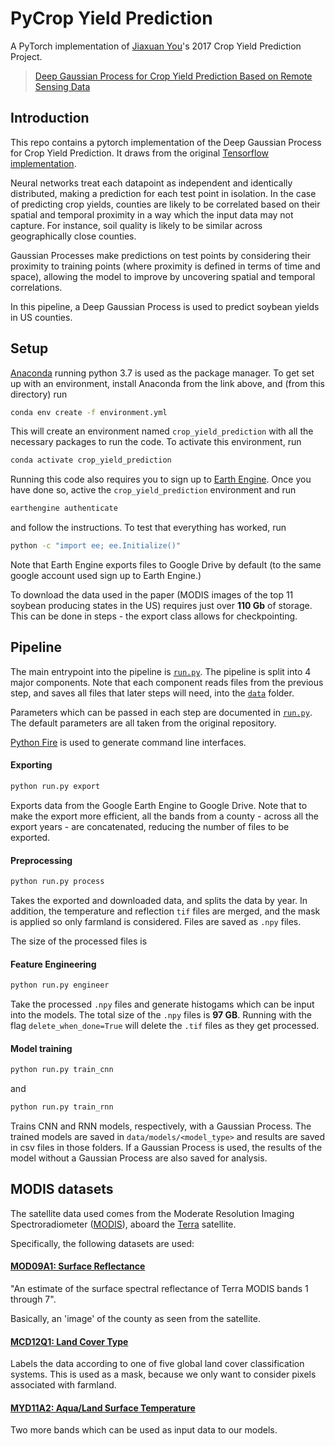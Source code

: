 # PyCrop Yield Prediction

A PyTorch implementation of [Jiaxuan You](https://cs.stanford.edu/~jiaxuan/)'s 2017 Crop Yield Prediction Project.

> [Deep Gaussian Process for Crop Yield Prediction Based on Remote Sensing Data](https://cs.stanford.edu/~ermon/papers/cropyield_AAAI17.pdf)

## Introduction

This repo contains a pytorch implementation of the Deep Gaussian Process for Crop Yield Prediction. It draws from the
original [Tensorflow implementation](https://github.com/JiaxuanYou/crop_yield_prediction).

Neural networks treat each datapoint as independent and identically distributed, making a prediction for each test point
in isolation. In the case of predicting crop yields, counties are likely to be correlated based on their spatial and
temporal proximity in a way which the input data may not capture. For instance, soil quality is likely to be similar
across geographically close counties.

Gaussian Processes make predictions on test points by considering their proximity to training points (where proximity is
defined in terms of time and space), allowing the model to improve by uncovering spatial and temporal correlations.

In this pipeline, a Deep Gaussian Process is used to predict soybean yields in US counties.

## Setup

[Anaconda](https://www.anaconda.com/download/#macos) running python 3.7 is used as the package manager. To get set up
with an environment, install Anaconda from the link above, and (from this directory) run

```bash
conda env create -f environment.yml
```
This will create an environment named `crop_yield_prediction` with all the necessary packages to run the code. To 
activate this environment, run

```bash
conda activate crop_yield_prediction
```

Running this code also requires you to sign up to [Earth Engine](https://developers.google.com/earth-engine/). Once you 
have done so, active the `crop_yield_prediction` environment and run

```bash
earthengine authenticate
```

and follow the instructions. To test that everything has worked, run

```bash
python -c "import ee; ee.Initialize()"
```

Note that Earth Engine exports files to Google Drive by default (to the same google account used sign up to Earth Engine.)

To download the data used in the paper (MODIS images of the top 11 soybean producing states in the US) requires
just over **110 Gb** of storage. This can be done in steps - the export class allows for checkpointing.

## Pipeline

The main entrypoint into the pipeline is [`run.py`](run.py). The pipeline is split into 4 major components. Note that
each component reads files from the previous step, and saves all files that later steps will need, into the 
[`data`](data) folder.

Parameters which can be passed in each step are documented in [`run.py`](run.py). The default parameters are all taken
from the original repository.

[Python Fire](https://github.com/google/python-fire) is used to generate command line interfaces.

#### Exporting

```bash
python run.py export
```

Exports data from the Google Earth Engine to Google Drive. Note that to make the export more efficient, all the bands
from a county - across all the export years - are concatenated, reducing the number of files to be exported.

#### Preprocessing

```bash
python run.py process
```

Takes the exported and downloaded data, and splits the data by year. In addition, the temperature and reflection `tif` 
files are merged, and the mask is applied so only farmland is considered. Files are saved as `.npy` files.

The size of the processed files is 

#### Feature Engineering

```bash
python run.py engineer
``` 
Take the processed `.npy` files and generate histogams which can be input into the models. The total size of the `.npy`
files is **97 GB**. Running with the flag `delete_when_done=True` will delete the `.tif` files as they get processed. 

#### Model training

```bash
python run.py train_cnn
```
and
```bash
python run.py train_rnn
```

Trains CNN and RNN models, respectively, with a Gaussian Process. The trained models are saved in 
`data/models/<model_type>` and results are saved in csv files in those folders. If a Gaussian Process is used, the
results of the model without a Gaussian Process are also saved for analysis.


## MODIS datasets

The satellite data used comes from the Moderate Resolution Imaging Spectroradiometer 
([MODIS](https://en.wikipedia.org/wiki/Moderate_Resolution_Imaging_Spectroradiometer)), aboard the [Terra](https://en.wikipedia.org/wiki/Terra_(satellite))
satellite.

Specifically, the following datasets are used:

#### [MOD09A1: Surface Reflectance](https://lpdaac.usgs.gov/dataset_discovery/modis/modis_products_table/mod09a1_v006)

"An estimate of the surface spectral reflectance of Terra MODIS bands 1 through 7".

Basically, an 'image' of the county as seen from the satellite.

#### [MCD12Q1: Land Cover Type](https://lpdaac.usgs.gov/dataset_discovery/modis/modis_products_table/mcd12q1)

Labels the data according to one of five global land cover classification systems. This is used as a mask, because we only
want to consider pixels associated with farmland.

#### [MYD11A2: Aqua/Land Surface Temperature](https://lpdaac.usgs.gov/dataset_discovery/modis/modis_products_table/myd11a2_v006)

Two more bands which can be used as input data to our models.
